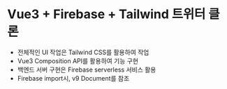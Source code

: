 # Vue3 + Firebase + Tailwind 트위터 클론

-   전체적인 UI 작업은 Tailwind CSS를 활용하여 작업
-   Vue3 Composition API를 활용하여 기능 구현
-   백엔드 서버 구현은 Firebase serverless 서비스 활용
-   Firebase import시, v9 Document를 참조
